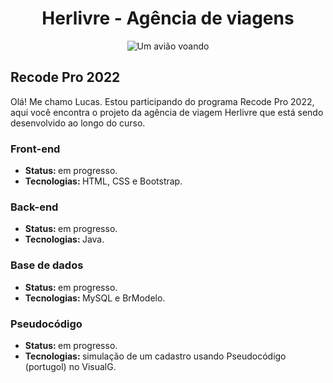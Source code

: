 <div align="center">
    <h1>Herlivre - Agência de viagens</h1>
    <img src="images/avião-viagem.gif" alt="Um avião voando" />
</div>

<h2>Recode Pro 2022</h2>
<p>Olá! Me chamo Lucas. Estou participando do programa Recode Pro 2022, aqui você encontra o projeto da agência de viagem Herlivre que está sendo desenvolvido ao longo do curso.</p>

<h3>Front-end</h3>
<ul>
    <li><b>Status: </b>em progresso.</li>
    <li><b>Tecnologias: </b>HTML, CSS e Bootstrap.</li>
</ul>
<h3>Back-end</h3>
<ul>
    <li><b>Status: </b>em progresso.</li>   
    <li><b>Tecnologias: </b>Java.</li>
</ul>
<h3>Base de dados</h3>
<ul>
    <li><b>Status: </b>em progresso.</li>
    <li><b>Tecnologias: </b>MySQL e BrModelo.</li>
</ul>
<h3>Pseudocódigo</h3>
<ul>
    <li><b>Status: </b>em progresso.</li>
    <li><b>Tecnologias: </b>simulação de um cadastro usando Pseudocódigo (portugol) no VisualG.</li>
</ul>
